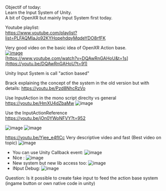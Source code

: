 Objectif of today:   
Learn the Input System of Unity.  
A bit of OpenXR but mainly Input System first today.  

Youtube playlist:  
https://www.youtube.com/playlist?list=PLFAQMlaJo92KYHopehdqyMqdeYDO8rfFK  


Very good video on the basic idea of OpenXR Action base.  
[![image](https://user-images.githubusercontent.com/20149493/174460347-5a3411d8-e347-4369-9279-26f7d1b95b40.png)](https://youtu.be/DQAwRnGAHoU?t=91)  
[https://www.youtube.com/watch?v=DQAwRnGAHoU&t=1s](https://youtu.be/DQAwRnGAHoU?t=91)  


Unity Input System is call "action based"


Brack explaining the concept of the system in the old version but with details:
https://youtu.be/Pzd8NhcRzVo


Use InputAction in the mono script direclty vs general
https://youtu.be/HmXU4dZbaMw
![image](https://user-images.githubusercontent.com/20149493/174461094-3b50230c-689e-44ba-aeb4-464850e224e2.png)

Use the InputActionReference  
https://youtu.be/jOn0YWoNFVY?t=952  
   
![image](https://user-images.githubusercontent.com/20149493/174461362-c2a4858e-f2cd-4420-b14d-bdc8489980e3.png)
![image](https://user-images.githubusercontent.com/20149493/174461387-401d1f1e-92f7-4a50-b7ed-2d0cceeb2dbe.png)


https://youtu.be/Yjee_e4fICc
Very descriptive video and fast
(Best video on topic)
![image](https://user-images.githubusercontent.com/20149493/174461459-75cf297a-3ae5-4ced-ad46-dfbe6bef7a98.png)
- You can use Unity Callback event: ![image](https://user-images.githubusercontent.com/20149493/174461507-d45cedb5-c0b4-438b-9184-468d027f8ed2.png)
- Nice : ![image](https://user-images.githubusercontent.com/20149493/174461531-64dae782-1734-4b84-940d-041bb75fa9c1.png)
- New system but new lib access too: ![image](https://user-images.githubusercontent.com/20149493/174462064-9b2b9ee1-58ee-4d67-a80f-be53e48fb71f.png)
- INput Debug: ![image](https://user-images.githubusercontent.com/20149493/174462141-ac8f0110-5365-4277-97ff-41ff1e631edd.png)



Question: Is it possible to create fake input to feed the action base system (ingame button or own native code in unity)
